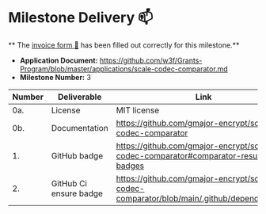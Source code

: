 # Milestone Delivery :mailbox:

**
The [invoice form :pencil:](https://docs.google.com/forms/d/e/1FAIpQLSfmNYaoCgrxyhzgoKQ0ynQvnNRoTmgApz9NrMp-hd8mhIiO0A/viewform)
has been filled out correctly for this milestone.**

- **Application Document:** https://github.com/w3f/Grants-Program/blob/master/applications/scale-codec-comparator.md
- **Milestone Number:** 3

| Number | Deliverable            | Link                                                                                      | Notes |
| ------ | ---------------------- | ----------------------------------------------------------------------------------------- | ----- |
| 0a.    | License                | MIT license                                                                               | MIT   |
| 0b.    | Documentation          | https://github.com/gmajor-encrypt/scale-codec-comparator                                  |       |
| 1.     | GitHub badge           | https://github.com/gmajor-encrypt/scale-codec-comparator#comparator-result-badges         |       |
| 2.     | GitHub Ci ensure badge | https://github.com/gmajor-encrypt/scale-codec-comparator/blob/main/.github/dependabot.yml |       |
